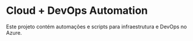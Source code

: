 # Cloud + DevOps Automation
Este projeto contém automações e scripts para infraestrutura e DevOps no Azure.
